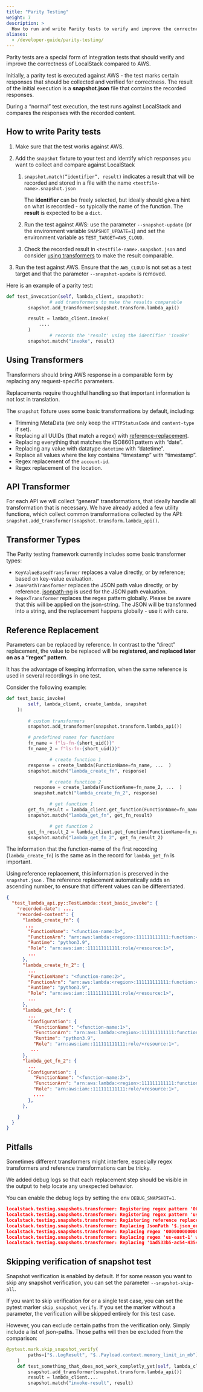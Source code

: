 ```yaml
---
title: "Parity Testing"
weight: 7
description: >
  How to run and write Parity tests to verify and improve the correctness of LocalStack compared to AWS.
aliases:
  - /developer-guide/parity-testing/
---
```


Parity tests are a special form of integration tests that should verify and improve the correctness of LocalStack compared to AWS.

Initially, a parity test is executed against AWS - the test marks certain responses that should be collected and verified for correctness. The result of the initial execution is a **snapshot.json** file that contains the recorded responses.

During a “normal” test execution, the test runs against LocalStack and compares the responses with the recorded content.

## How to write Parity tests

1.  Make sure that the test works against AWS.
    
2.  Add the `snapshot` fixture to your test and identify which responses you want to collect and compare against LocalStack
    
	1.  `snapshot.match(”identifier”, result)` indicates a result that will be recorded and stored in a file with the name `<testfile-name>.snapshot.json`
    
	    The **identifier** can be freely selected, but ideally should give a hint on what is recorded - so typically the name of the function. The **result** is expected to be a `dict`.

	2. Run the test against AWS: use the parameter `--snapshot-update` (or the environment variable `SNAPSHOT_UPDATE=1`) and set the environment variable as `TEST_TARGET=AWS_CLOUD`.

	3. Check the recorded result in `<testfile-name>.snapshot.json` and consider [using transformers](#using-transformers) to make the result comparable.
    
3.  Run the test against AWS. Ensure that the `AWS_CLOUD` is not set as a test target and that the parameter `--snapshot-update` is removed.

Here is an example of a parity test:

```python
def test_invocation(self, lambda_client, snapshot):
				# add transformers to make the results comparable
        snapshot.add_transformer(snapshot.transform.lambda_api()

        result = lambda_client.invoke(
            ....
        )
				# records the 'result' using the identifier 'invoke'
        snapshot.match("invoke", result)
```

## Using Transformers

Transformers should bring AWS response in a comparable form by replacing any request-specific parameters.

Replacements require thoughtful handling so that important information is not lost in translation.

The `snapshot` fixture uses some basic transformations by default, including:

-   Trimming MetaData (we only keep the `HTTPStatusCode` and `content-type` if set).
-   Replacing all UUIDs (that match a regex) with [reference-replacement](#reference-replacement).
-   Replacing everything that matches the ISO8601 pattern with “date”.
-   Replacing any value with datatype `datetime` with “datetime”.
-   Replace all values where the key contains “timestamp” with “timestamp”.
-   Regex replacement of the `account-id`.
-   Regex replacement of the location.


## API Transformer

For each API we will collect “general” transformations, that ideally handle all transformation that is necessary. We have already added a few utility functions, which collect common transformations collected by the API: `snapshot.add_transformer(snapshot.transform.lambda_api()`.


## Transformer Types

The Parity testing framework currently includes some basic transformer types:

-   `KeyValueBasedTransformer` replaces a value directly, or by reference; based on key-value evaluation.
-   `JsonPathTransformer` replaces the JSON path value directly, or by reference. [jsonpath-ng](https://pypi.org/project/jsonpath-ng/) is used for the JSON path evaluation.
-   `RegexTransformer` replaces the regex pattern globally. Please be aware that this will be applied on the json-string. The JSON will be transformed into a string, and the replacement happens globally - use it with care.

## Reference Replacement

Parameters can be replaced by reference. In contrast to the “direct” replacement, the value to be replaced will be **registered, and replaced later on as a “regex” pattern**.

It has the advantage of keeping information, when the same reference is used in several recordings in one test.

Consider the following example:

```python
def test_basic_invoke(
        self, lambda_client, create_lambda, snapshot
    ):
				
        # custom transformers
        snapshot.add_transformer(snapshot.transform.lambda_api())

        # predefined names for functions
        fn_name = f"ls-fn-{short_uid()}"
        fn_name_2 = f"ls-fn-{short_uid()}"

				# create function 1
        response = create_lambda(FunctionName=fn_name, ...  )
        snapshot.match("lambda_create_fn", response)

				# create function 2
	      response = create_lambda(FunctionName=fn_name_2, ...  )
	      snapshot.match("lambda_create_fn_2", response)

				# get function 1
        get_fn_result = lambda_client.get_function(FunctionName=fn_name)
        snapshot.match("lambda_get_fn", get_fn_result)

				# get function 2
        get_fn_result_2 = lambda_client.get_function(FunctionName=fn_name_2)
        snapshot.match("lambda_get_fn_2", get_fn_result_2)
```


The information that the function-name of the first recording (`lambda_create_fn`) is the same as in the record for `lambda_get_fn` is important.

Using reference replacement, this information is preserved in the `snapshot.json` . The reference replacement automatically adds an ascending number, to ensure that different values can be differentiated.

```json 
{
  "test_lambda_api.py::TestLambda::test_basic_invoke": {
    "recorded-date": ...,
    "recorded-content": {
      "lambda_create_fn": {
       ...
        "FunctionName": "<function-name:1>",
        "FunctionArn": "arn:aws:lambda:<region>:111111111111:function:<function-name:1>",
        "Runtime": "python3.9",
        "Role": "arn:aws:iam::111111111111:role/<resource:1>",
        ...
      },
      "lambda_create_fn_2": {
        ...
        "FunctionName": "<function-name:2>",
        "FunctionArn": "arn:aws:lambda:<region>:111111111111:function:<function-name:2>",
        "Runtime": "python3.9",
        "Role": "arn:aws:iam::111111111111:role/<resource:1>",
        ...
      },
      "lambda_get_fn": {
        ...
        "Configuration": {
          "FunctionName": "<function-name:1>",
          "FunctionArn": "arn:aws:lambda:<region>:111111111111:function:<function-name:1>",
          "Runtime": "python3.9",
          "Role": "arn:aws:iam::111111111111:role/<resource:1>",
         ...
      },
      "lambda_get_fn_2": {
        ...
        "Configuration": {
          "FunctionName": "<function-name:2>",
          "FunctionArn": "arn:aws:lambda:<region>:111111111111:function:<function-name:2>",
          "Role": "arn:aws:iam::111111111111:role/<resource:1>",
          ....
        },
      },

    }
  }
}
```


## Pitfalls

Sometimes different transformers might interfere, especially regex transformers and reference transformations can be tricky.

We added debug logs so that each replacement step should be visible in the output to help locate any unexpected behavior.

You can enable the debug logs by setting the env `DEBUG_SNAPSHOT=1`.

```json 
localstack.testing.snapshots.transformer: Registering regex pattern '000000000000' in snapshot with '111111111111'
localstack.testing.snapshots.transformer: Registering regex pattern 'us-east-1' in snapshot with '<region>'localstack.testing.snapshots.transformer: Replacing JsonPath '$.json_encoded_delivery..Body.Signature' in snapshot with '<signature>'
localstack.testing.snapshots.transformer: Registering reference replacement for value: '1ad533b5-ac54-4354-a273-3ea885f0d59d' -> '<uuid:1>'
localstack.testing.snapshots.transformer: Replacing JsonPath '$.json_encoded_delivery..MD5OfBody' in snapshot with '<md5-hash>'
localstack.testing.snapshots.transformer: Replacing regex '000000000000' with '111111111111'
localstack.testing.snapshots.transformer: Replacing regex 'us-east-1' with '<region>'
localstack.testing.snapshots.transformer: Replacing '1ad533b5-ac54-4354-a273-3ea885f0d59d' in snapshot with '<uuid:1>'
```


## Skipping verification of snapshot test

Snapshot verification is enabled by default. If for some reason you want to skip any snapshot verification, you can set the parameter `--snapshot-skip-all`.

If you want to skip verification for or a single test case, you can set the pytest marker `skip_snapshot_verify`. If you set the marker without a parameter, the verification will be skipped entirely for this test case.

However, you can exclude certain paths from the verification only. Simply include a list of json-paths. Those paths will then be excluded from the comparison:

```python 
@pytest.mark.skip_snapshot_verify(
        paths=["$..LogResult", "$..Payload.context.memory_limit_in_mb"]
    )
    def test_something_that_does_not_work_completly_yet(self, lambda_client, snapshot):
        snapshot.add_transformer(snapshot.transform.lambda_api())
        result = lambda_client....
        snapshot.match("invoke-result", result)
```
